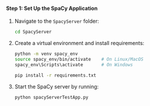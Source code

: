 #### **Step 1: Set Up the SpaCy Application**
1. Navigate to the `SpacyServer` folder:
   ```bash
   cd SpacyServer
   ```
2. Create a virtual environment and install requirements:
   ```bash
   python -m venv spacy_env
   source spacy_env/bin/activate    # On Linux/MacOS
   spacy_env\Scripts\activate       # On Windows

   pip install -r requirements.txt
   ```
3. Start the SpaCy server by running:
   ```bash
   python spacyServerTestApp.py